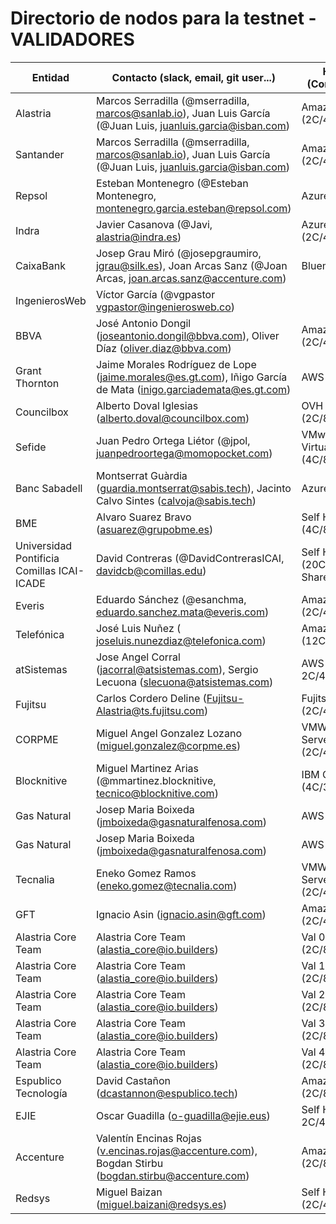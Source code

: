 ﻿# Directorio de nodos para la testnet - VALIDADORES

| Entidad | Contacto (slack, email, git user...) | Hosting info (Cores/Mem/HDD) | enode |
| ------- | ------------------------------------ | ---------------------------------- | ----- |
| Alastria | Marcos Serradilla (@mserradilla, marcos@sanlab.io), Juan Luis García (@Juan Luis, juanluis.garcia@isban.com) | Amazon AWS (2C/4Gb/30Gb) | enode://3905f943ba5446eba164c07ab5f53a84ce17d74ec4d7591f6ec54b9d7608f57cae7cfdf946616385f59cfb5b910161a1f8520cb6f992bcc0d1ab932601205e91@52.56.69.220:21000?discport=0 |
| Santander | Marcos Serradilla (@mserradilla, marcos@sanlab.io), Juan Luis García (@Juan Luis, juanluis.garcia@isban.com) | Amazon AWS (2C/4Gb/30Gb) | enode://60885eb65783a6c7bdee131b9b70dd3b0dc084bbfafe4adef7d4ba740ec834bf7df467a747b7e150c822d7a7c7e8885c1f571e901b577408182990433dc83f91@35.176.197.87:21000?discport=0 |
| Repsol | Esteban Montenegro (@Esteban Montenegro, montenegro.garcia.esteban@repsol.com) | Azure | enode://5c0fab3c53ae3790cc58e13ed1a01b44d5f508568d61a93ed84b52964e52a2801daaf49007cc62a176cb9f48ecd12e368e55212937ca9f3a775a45bc7a883983@52.169.13.168:21000?discport=0 |
| Indra | Javier Casanova (@Javi, alastria@indra.es) | Azure (2C/4Gb/30Gb) | enode://669da0c4581e4cd04bb67690acfa739f27bd1f69522d7df73820b865cd78ceb2ad1c29fd982845194db1efe81a4d814c248707a97be00b903feb7215cf07e211@40.118.64.233:21000?discport=0 |
| CaixaBank | Josep Grau Miró (@josepgraumiro, jgrau@silk.es), Joan Arcas Sanz (@Joan Arcas, joan.arcas.sanz@accenture.com) | Bluemix | enode://f025271dddd1c24907801e025b04f2b1656f74914181a4899b562bf9ffa6e88e5f3bacc16640451a47b4916d1dffa2de1bf9238b5cd33a09ec5aadabbbe4c5ab@158.177.89.28:21000?discport=0  |
| IngenierosWeb | Víctor García (@vgpastor vgpastor@ingenierosweb.co) |  |  |  |  |
| BBVA | José Antonio Dongil (joseantonio.dongil@bbva.com), Oliver Díaz (oliver.diaz@bbva.com) | Amazon AWS (2C/4Gb/30Gb) |   enode://61c79f8651011f313d9b2765a312014fde1b503385f7ce49f8af71fbc701f4d77ade0b1af9bfd8de22f2101fc881afa1402b459b80e8546cdc9e032f20afb9ab@52.16.39.13:21000?discport=0 |
| Grant Thornton | Jaime Morales Rodríguez de Lope (jaime.morales@es.gt.com), Iñigo García de Mata (inigo.garciademata@es.gt.com) | AWS t2.medium  | enode://fef10a04df8d956bf61df45fa1bdb6a0f110dfa4bde51a1f961f9e5b566433764ea401bb920d8713471681d8dba24a33150f5404805e69afe65ea1ff41c4ad17@34.242.192.72:21000?discport=0  |
| Councilbox | Alberto Doval Iglesias (alberto.doval@councilbox.com) | OVH Cloud (2C/8Gb/40Gb ssd) | enode://e675f9bab4c1082dc6f1fe149ba9ecbcccd471b0a8048975507eac9f99f68e246582bfc05cc4a89546fabe8df39c3f23440c0df1792a690fb3f3e04c9ace3acb@145.239.197.140:21000?discport=0 |
| Sefide | Juan Pedro Ortega Liétor (@jpol, juanpedroortega@momopocket.com) | VMware VSphere Virtual Machine (4C/8Gb/50Gb) | enode://a3394b8aa6d34482337e3af9c035fb20dcdab4a4cb34db2f7a4bb026137c899e5d81c28997eaf463907333561f47a664f3b76923223538653156e2da9fa1cecc@87.253.228.27:21000?discport=0 |
| Banc Sabadell | Montserrat Guàrdia (guardia.montserrat@sabis.tech), Jacinto Calvo Sintes (calvoja@sabis.tech) | Azure | enode://08afb83adcff1934f444e03a7ae4a0b8b459127187abff1e01147a5cc55423ea5ea8c56443f6246e542521d478d46b57837c4af7b4cffbc0dd3ac424b76af2d9@13.81.50.107:21000?discport=0 |
| BME | Alvaro Suarez Bravo (asuarez@grupobme.es) | Self Hosted (4C/8Gb/100Gb) | enode://5a84fe5e5d93a5f6611f30e0e44c61aab892a2299b8e75d2eb5a9e7bf0ceb20259956ab1568b0390de52d4cece2a5fe88bf64244c289fbf08d53bdbea27a5b0a@154.43.1.106:21000?discport=0 |
| Universidad Pontificia Comillas ICAI-ICADE | David Contreras (@DavidContrerasICAI, davidcb@comillas.edu) | Self Hosted (20C/128Gb/8TB Shared) | enode://81ed09e14a6a34c9738a99a2ac9243efeeb2c2793dda2e0e6b3694e3309b250a684c82ef247daf6affe39f18befbba241aee7cd6cb30221d7c6b8c54fa491f06@130.206.64.5:21000?discport=0 |
| Everis | Eduardo Sánchez (@esanchma, eduardo.sanchez.mata@everis.com) | Amazon AWS (2C/4Gb/30Gb) | enode://b7286ff750f8111ea58452f73c39a26715ebe6702adf0369bfa1926e373b25d4f442ceed34d1815aab06aab7673451cc7e0828e1140ad5631d8c05889ecd95e4@52.47.194.145:21000?discport=0 |
| Telefónica | José Luis Nuñez ( joseluis.nunezdiaz@telefonica.com) | Amazon AWS (12C/16Gb/124Gb) | enode://cb5fe9d41f3e5286ff4e4e6fd17d71951a0f0b01b947574b4e89649dfe0692a871a7e8a5436124ad79298864cb236c1726d7e1a12c2d635ecf2adbe3393fd4fb@195.235.92.199:21000?discport=0" |
| atSistemas | Jose Angel Corral (jacorral@atsistemas.com), Sergio Lecuona (slecuona@atsistemas.com) | AWS CentOS7.4 2C/4GB/8GB+100GB | enode://c1c3ab1a1dffd1848ad903531bb15597fda7f5702601df7755c1c54eb7939db52519e1b727505af7999d180345ce0dc51462cb0822497fc39968e91888ac25ee@52.212.194.186:21000?discport=0 |
| Fujitsu | Carlos Cordero Deline (Fujitsu-Alastria@ts.fujitsu.com) | Fujitsu K5 (2C/4Gb/30Gb) | enode://2163517edae3dd184d547e799d41ade695b8ef60b2e5a0429051136efc50c7d1e3df865fc1c14d18f7400ae325064b9d88e9f6c9e2e54f7e4a4d6379343a1ff0@194.140.26.136:21000?discport=0 |
| CORPME | Miguel Angel Gonzalez Lozano (miguel.gonzalez@corpme.es) | VMWARE Virtual Server (2C/4Gb/30Gb) | enode://fe4906b45d4d5f45d3377d23d97abaae17123a6c7533d91d00e3885fd14eb8f894bad681ee8d9b3173f4ee9700c054a08c50c17ecae7558148b630c0840c0de2@217.114.134.104:21000?discport=0 |
| Blocknitive | Miguel Martinez Arias (@mmartinez.blocknitive, tecnico@blocknitive.com) | IBM Cloud (4C/32Gb/92Gb) | enode://3def204d8d12cad24067c2e410c423b757bcfe03cecf2f31f090f4712db608f929c31c61777294b700a3775eb1d66280c5b408a48d55309b75d919e87220e92e@169.60.149.189:21000?discport=0 |
| Gas Natural | Josep Maria Boixeda (jmboixeda@gasnaturalfenosa.com) | AWS t2.large | enode://ee52baecded706ed78c878408110e3b2a87790716e0e1c5e5bfdfeb3a27a28ca97576c6e41f4018b37026a5f67093db3165f776a9bba82758c749d7a8c66207e@34.218.50.52:21000?discport=0 |
| Gas Natural | Josep Maria Boixeda (jmboixeda@gasnaturalfenosa.com) | AWS t2.large | enode://cbbfe5cabf13721bc15637c8c676982d1bea28fe18309728fb72426cac2565517ee319c480a6b5d043b7c0d8303bdec95f2281a09156220b2d368a5b3f4d3584@54.202.140.71:21000?discport=0 |
| Tecnalia | Eneko Gomez Ramos (eneko.gomez@tecnalia.com) | VMWARE Virtual Server (2C/4Gb/30Gb) | enode://af626c91c82ed147a0b53181610ef92563e55727d194e5d542e398c671d31e1ec13548040ef553e9528a71332b7f14e8b3a8787684905e97bd15cdacbc22cb7d@150.241.54.90:21000?discport=0 |
| GFT | Ignacio Asin (ignacio.asin@gft.com) | Amazon AWS (2C/4Gb/40Gb) | enode://8de84534fb24e29e409c77dd8386c846032dad3fe3e15726ddd16fa019de2c36bfa34c6589d1e998fdaa6ea34e8b78ffc0cb9e6656136f91682ea48a91294384@34.253.179.170:21000?discport=0 |
| Alastria Core Team | Alastria Core Team  (alastia_core@io.builders) | Val 0 Amazon AWS (2C/8Gb/100Gb) | enode://6dcfee235a9d020b5f3464c98df4e78f5984c1fc020ce247571b3204b0185919e44e84807022177467088eef6c6b91c15478e02a763aefc8ccd500e968f1a15a@34.255.202.192:21000?discport=0 |
| Alastria Core Team | Alastria Core Team  (alastia_core@io.builders) | Val 1 Amazon AWS (2C/8Gb/100Gb) | enode://80018fc0a4aa6c7ec52e2f3377fdf8a1b1d263a44376bc7d7a7558a25bc8d2c0b3bda812fa0a8d7331cff708fe305c11fecc7e1a226097a3d4053c6a8b319a89@54.72.143.79:21000?discport=0 |
| Alastria Core Team | Alastria Core Team  (alastia_core@io.builders) | Val 2 Amazon AWS (2C/8Gb/100Gb) | enode://ac9ecc87ca75a26c907c30cdcc140ff665d5dae4d79f7d943fe0d3c08e6df15ff4230ed691e53f54be38a16fe7ce394e04ba35536b16a34ac8f45463eb8c5562@34.242.139.184:21000?discport=0 |
| Alastria Core Team | Alastria Core Team  (alastia_core@io.builders) | Val 3 Amazon AWS (2C/8Gb/100Gb) | enode://98411956744ffb8713d94a81d87667dfa58ef1dd8ace9f9b7abcb50041ed04ed1deba200087b0d7cce2d053b80aab47e41398d46a312efc060faf00c014b0419@54.72.62.93:21000?discport=0 |
| Alastria Core Team | Alastria Core Team  (alastia_core@io.builders) | Val 4 Amazon AWS (2C/8Gb/100Gb) | enode://fe0ca56310ba1f6a47afb706e11c674413770f3372ff92a760c32a3970ec5f4add9617b8b40ac6efb7e83cdb69a9e9adb10dbc0f4af61b34a95bff2b4e0c677c@52.19.202.41:21000?discport=0 |
| Espublico Tecnología | David Castañon (dcastannon@espublico.tech) | Amazon AWS (2C/8Gb/30Gb)| enode://ca2cdc2b0d019142006c7f1d8d96ed8aa409ed0e7b32df5f6b70d10cbd51d67e805a68eebda6b6ad0cf2aa9ce1bb7cd5ca43e9760878f7dac8e32b1d44aa7d50@54.195.16.128:21000?discport=0 |
| EJIE | Oscar Guadilla (o-guadilla@ejie.eus) | Self Hosted 2C/4Gb/40Gb)| enode://f50ce14e24c0111013d3ea320ad38b0a6653d3b100efa6dd5b793204e3ae39ea5156f01a7881b2f3ce35e05464296c0eb43846b9e2353a7366942f8e4c90e8df@185.161.117.16:21000?discport=0 |
| Accenture | Valentín Encinas Rojas (v.encinas.rojas@accenture.com), Bogdan Stirbu (bogdan.stirbu@accenture.com) | Amazon AWS (2C/8Gb/100Gb)| "enode://a9185468255104bc2c00e91a51c35b815987fe2a6fe05463c3fce822fac976a921df0dbce2df57a6ce4955053486e1021c58d86e87e1f10777223f504e0d9ace@52.48.168.191:21000?discport=0" |
| Redsys | Miguel Baizan (miguel.baizani@redsys.es) | Self Hosted (2C/4Gb/30Gb)| "enode://a2f44ef3f3ae5b162282613b4cb036a83a4c1c315ba063c75c4702e6164165395158c456e180c65a686416850f018a5486fc7e02404dd39091011945ef0e1954@193.16.243.206:21000?discport=0" |
